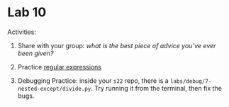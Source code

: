 # Lab 10

Activities:

1. Share with your group: *what is the best piece of advice you’ve ever been given?*

2. Practice [regular expressions](./regex-smiles)

3. Debugging Practice: inside your `s22` repo, there is a `labs/debug/7-nested-except/divide.py`.  Try running it from the terminal, then fix the bugs.
